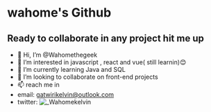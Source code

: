 # wahome's Github

## Ready to collaborate in any project hit me up


- 👋 Hi, I’m @Wahomethegeek
- 👀 I’m interested in javascript , react and vue( still learnin)😊
- 🌱 I’m currently learning Java and SQL
- 💞️ I’m looking to collaborate on front-end projects
- 📫 reach me in 
- email: gatwirikelvin@outlook.com
- twitter: ![_Wahomekelvin](https://twitter.com/_Wahomekelvin)




